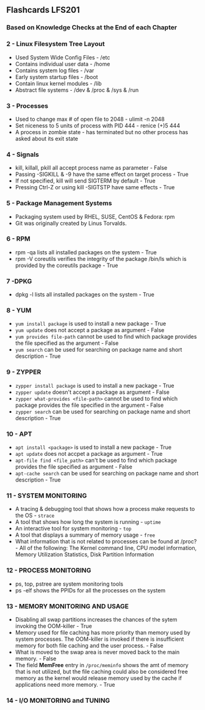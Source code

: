 ## Flashcards LFS201
### Based on Knowledge Checks at the End of each Chapter

### 2 - Linux Filesystem Tree Layout
* Used System Wide Config Files - /etc
* Contains individual user data - /home
* Contains system log files     - /var
* Early system startup files    - /boot
* Contain linux kernel modules  - /lib
* Abstract file systems         - /dev & /proc & /sys & /run

### 3 - Processes

* Used to change max # of open file to 2048 - ulimit -n 2048
* Set niceness to 5 units of process with PID 444 - renice (+)5 444
* A process in zombie state - has terminated but no other process has asked about its exit state

### 4 - Signals

* kill, killall, pkill all accept process name as parameter - False
* Passing -SIGKILL & -9 have the same effect on target process - True
* If not specified, kill will send SIGTERM by default - True
* Pressing Ctrl-Z or using kill -SIGTSTP have same effects - True

### 5 - Package Management Systems

* Packaging system used by RHEL, SUSE, CentOS & Fedora: rpm
* Git was originally created by Linus Torvalds.

### 6 - RPM

* rpm -qa lists all installed packages on the system - True
* rpm -V coreutils verifies the integrity of the package /bin/ls which is
provided by the coreutils package - True

### 7 -DPKG

* dpkg -l lists all installed packages on the system - True

### 8 - YUM

* `yum install package` is used to install a new package - True
* `yum update` does not accept a package as argument - False
* `yum provides file-path` cannot be used to find which package provides the file specified as the argument - False
* `yum search` can be used for searching on package name and short description - True

### 9 - ZYPPER

* `zypper install package` is used to install a new package - True
* `zypper update` doesn't accept a package as argument - False
* `zypper what-provides <file-path>` cannot be used to find which package provides the file specified in the argument - False
* `zypper search` can be used for searching on package name and short description - True

### 10 - APT

* `apt install <package>` is used to install a new package - True
* `apt update` does not accpet a package as argument - True
* `apt-file find <file_path>` can't be used to find which package provides the file specified as argument - False
* `apt-cache search` can be used for searching on package name and short description - True

### 11 - SYSTEM MONITORING

* A tracing & debugging tool that shows how a process make requests to the OS - `strace`
* A tool that shows how long the system is running - `uptime`
* An interactive tool for system monitoring - `top`
* A tool that displays a summary of memory usage - `free`
* What information that is not related to processes can be found at /proc? - All of the following: The Kernel command line, CPU model information, Memory Utilization Statistics, Disk Partition Information

### 12 - PROCESS MONITORING

* ps, top, pstree are system monitoring tools
* ps -elf shows the PPIDs for all the processes on the system

### 13 - MEMORY MONITORING AND USAGE

* Disabling all swap partitions increases the chances of the sytem invoking the OOM-killer - True
* Memory used for file caching has more priority than memory used by system processes. The OOM-killer is invoked if there is insufficient memory for both file caching and the user process. - False
* What is moved to the swap area is never moved back to the main memory. - False
* The field **MemFree** entry in `/proc/meminfo` shows the amt of memory that is not utilized, but the file caching could also be considered free memory as the kernel would release memory used by the cache if applications need more memory. - True

### 14 - I/O MONITORING and TUNING


